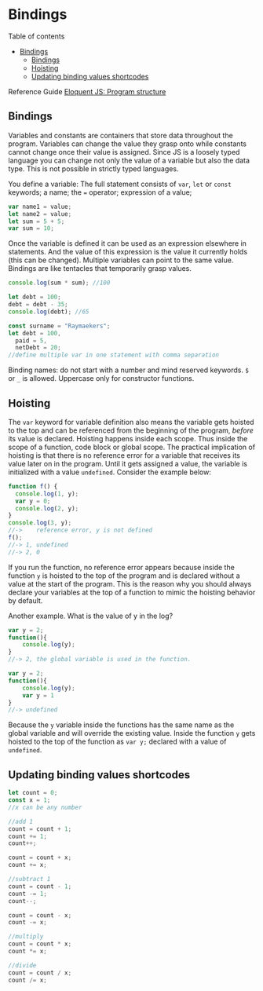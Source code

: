 # Bindings

Table of contents

- [Bindings](#bindings)
	- [Bindings](#bindings-1)
	- [Hoisting](#hoisting)
	- [Updating binding values shortcodes](#updating-binding-values-shortcodes)

Reference Guide
[Eloquent JS: Program structure](https://eloquentjavascript.net/02_program_structure.html)

## Bindings

Variables and constants are containers that store data throughout the program. Variables can change the value they grasp onto while constants cannot change once their value is assigned. Since JS is a loosely typed language you can change not only the value of a variable but also the data type. This is not possible in strictly typed languages.

You define a variable: The full statement consists of `var`, `let` or `const` keywords; a name; the `=` operator; expression of a value;

```javascript
var name1 = value;
let name2 = value;
let sum = 5 + 5;
var sum = 10;
```

Once the variable is defined it can be used as an expression elsewhere in statements. And the value of this expression is the value it currently holds (this can be changed). Multiple variables can point to the same value. Bindings are like tentacles that temporarily grasp values.

```js
console.log(sum * sum); //100

let debt = 100;
debt = debt - 35;
console.log(debt); //65

const surname = "Raymaekers";
let debt = 100,
  paid = 5,
  netDebt = 20;
//define multiple var in one statement with comma separation
```

Binding names: do not start with a number and mind reserved keywords. `$` or `_` is allowed. Uppercase only for constructor functions.

## Hoisting

The `var` keyword for variable definition also means the variable gets hoisted to the top and can be referenced from the beginning of the program, _before_ its value is declared. Hoisting happens inside each scope. Thus inside the scope of a function, code block or global scope. The practical implication of hoisting is that there is no reference error for a variable that receives its value later on in the program. Until it gets assigned a value, the variable is initialized with a value `undefined`.
Consider the example below:

```js
function f() {
  console.log(1, y);
  var y = 0;
  console.log(2, y);
}
console.log(3, y);
//->	reference error, y is not defined
f();
//-> 1, undefined
//-> 2, 0
```

If you run the function, no reference error appears because inside the function `y` is hoisted to the top of the program and is declared without a value at the start of the program. This is the reason why you should always declare your variables at the top of a function to mimic the hoisting behavior by default.

Another example. What is the value of y in the log?

```js
var y = 2;
function(){
	console.log(y);
}
//-> 2, the global variable is used in the function.

var y = 2;
function(){
	console.log(y);
	var y = 1
}
//-> undefined
```

Because the `y` variable inside the functions has the same name as the global variable and will override the existing value. Inside the function `y` gets hoisted to the top of the function as `var y;` declared with a value of `undefined`.

## Updating binding values shortcodes

```js
let count = 0;
const x = 1;
//x can be any number

//add 1
count = count + 1;
count += 1;
count++;

count = count + x;
count += x;

//subtract 1
count = count - 1;
count -= 1;
count--;

count = count - x;
count -= x;

//multiply
count = count * x;
count *= x;

//divide
count = count / x;
count /= x;
```
